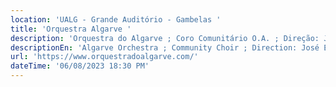 ```yaml
---
location: 'UALG - Grande Auditório - Gambelas '
title: 'Orquestra Algarve '
description: 'Orquestra do Algarve ; Coro Comunitário O.A. ; Direção: José Eduardo Gomes '
descriptionEn: 'Algarve Orchestra ; Community Choir ; Direction: José Eduardo Gomes '
url: 'https://www.orquestradoalgarve.com/'
dateTime: '06/08/2023 18:30 PM'
---
```


